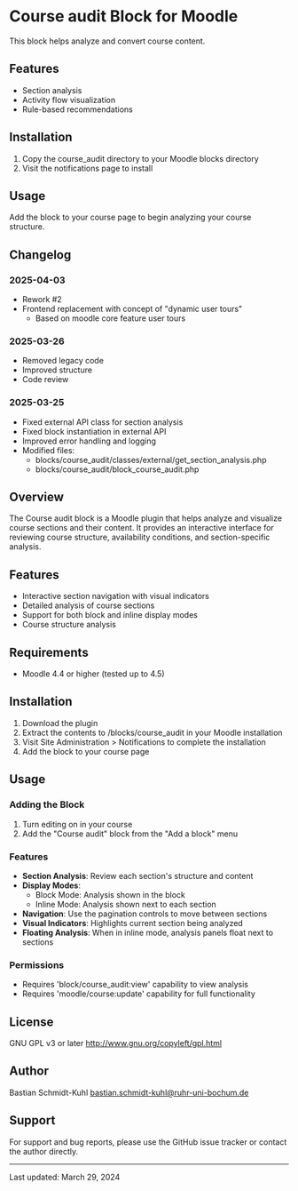 # Course audit Block for Moodle

This block helps analyze and convert course content.

## Features
- Section analysis
- Activity flow visualization
- Rule-based recommendations

## Installation
1. Copy the course_audit directory to your Moodle blocks directory
2. Visit the notifications page to install

## Usage
Add the block to your course page to begin analyzing your course structure.

## Changelog

### 2025-04-03
- Rework #2 
- Frontend replacement with concept of "dynamic user tours"
  - Based on moodle core feature user tours


### 2025-03-26
- Removed legacy code
- Improved structure
- Code review

### 2025-03-25
- Fixed external API class for section analysis
- Fixed block instantiation in external API
- Improved error handling and logging
- Modified files:
  - blocks/course_audit/classes/external/get_section_analysis.php
  - blocks/course_audit/block_course_audit.php

## Overview
The Course audit block is a Moodle plugin that helps analyze and visualize course sections and their content. It provides an interactive interface for reviewing course structure, availability conditions, and section-specific analysis.

## Features
- Interactive section navigation with visual indicators
- Detailed analysis of course sections
- Support for both block and inline display modes
- Course structure analysis

## Requirements
- Moodle 4.4 or higher (tested up to 4.5)

## Installation
1. Download the plugin
2. Extract the contents to /blocks/course_audit in your Moodle installation
3. Visit Site Administration > Notifications to complete the installation
4. Add the block to your course page

## Usage
### Adding the Block
1. Turn editing on in your course
2. Add the "Course audit" block from the "Add a block" menu

### Features
- **Section Analysis**: Review each section's structure and content
- **Display Modes**: 
  - Block Mode: Analysis shown in the block
  - Inline Mode: Analysis shown next to each section
- **Navigation**: Use the pagination controls to move between sections
- **Visual Indicators**: Highlights current section being analyzed
- **Floating Analysis**: When in inline mode, analysis panels float next to sections

### Permissions
- Requires 'block/course_audit:view' capability to view analysis
- Requires 'moodle/course:update' capability for full functionality

## License
GNU GPL v3 or later
http://www.gnu.org/copyleft/gpl.html

## Author
Bastian Schmidt-Kuhl <bastian.schmidt-kuhl@ruhr-uni-bochum.de>

## Support
For support and bug reports, please use the GitHub issue tracker or contact the author directly.

---
Last updated: March 29, 2024
